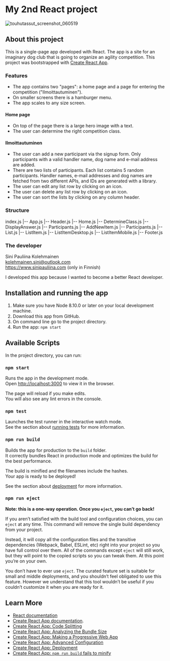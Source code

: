 # My 2nd React project

![touhutassut_screenshot_060519](https://user-images.githubusercontent.com/19979333/57236251-4c73af80-702d-11e9-9b2e-e09c9c3a9f81.jpg)

## About this project

This is a single-page app developed with React. The app is a site for an imaginary dog club that is going to organize an agility competition. This project was bootstrapped with [Create React App](https://github.com/facebook/create-react-app).

### Features

- The app contains two "pages": a home page and a page for entering the competition ("Ilmoittautuminen").
- On smaller screens there is a hamburger menu.
- The app scales to any size screen.

#### Home page
- On top of the page there is a large hero image with a text.
- The user can determine the right competition class.

#### Ilmoittautuminen
- The user can add a new participant via the signup form. Only participants with a valid handler name, dog name and e-mail address are added.
- There are two lists of participants. Each list contains 5 random participants. Handler names, e-mail addresses and dog names are fetched from two different APIs, and IDs are generated with a library.
- The user can edit any list row by clicking on an icon.
- The user can delete any list row by clicking on an icon.
- The user can sort the lists by clicking on any column header.

### Structure
index.js
|-- App.js
  |-- Header.js
  |-- Home.js
    |-- DetermineClass.js
      |-- DisplayAnswer.js
  |-- Participants.js
    |-- AddNewItem.js
    |-- Participants.js
      |-- List.js
        |-- ListItem.js
          |-- ListItemDesktop.js
          |-- ListItemMobile.js
  |-- Footer.js

### The developer

Sini Pauliina Kolehmainen  
kolehmainen.sini@outlook.com  
https://www.sinipauliina.com (only in Finnish)  

I developed this app because I wanted to become a better React developer.

## Installation and running the app

1. Make sure you have Node 8.10.0 or later on your local development machine.
2. Download this app from GitHub.
3. On command line go to the project directory.
4. Run the app: `npm start`

## Available Scripts

In the project directory, you can run:

### `npm start`

Runs the app in the development mode.<br>
Open [http://localhost:3000](http://localhost:3000) to view it in the browser.

The page will reload if you make edits.<br>
You will also see any lint errors in the console.

### `npm test`

Launches the test runner in the interactive watch mode.<br>
See the section about [running tests](https://facebook.github.io/create-react-app/docs/running-tests) for more information.

### `npm run build`

Builds the app for production to the `build` folder.<br>
It correctly bundles React in production mode and optimizes the build for the best performance.

The build is minified and the filenames include the hashes.<br>
Your app is ready to be deployed!

See the section about [deployment](https://facebook.github.io/create-react-app/docs/deployment) for more information.

### `npm run eject`

**Note: this is a one-way operation. Once you `eject`, you can’t go back!**

If you aren’t satisfied with the build tool and configuration choices, you can `eject` at any time. This command will remove the single build dependency from your project.

Instead, it will copy all the configuration files and the transitive dependencies (Webpack, Babel, ESLint, etc) right into your project so you have full control over them. All of the commands except `eject` will still work, but they will point to the copied scripts so you can tweak them. At this point you’re on your own.

You don’t have to ever use `eject`. The curated feature set is suitable for small and middle deployments, and you shouldn’t feel obligated to use this feature. However we understand that this tool wouldn’t be useful if you couldn’t customize it when you are ready for it.

## Learn More

- [React documentation](https://reactjs.org/)
- [Create React App documentation](https://facebook.github.io/create-react-app/docs/getting-started).
- [Create React App: Code Splitting](https://facebook.github.io/create-react-app/docs/code-splitting)
- [Create React App: Analyzing the Bundle Size](https://facebook.github.io/create-react-app/docs/analyzing-the-bundle-size)
- [Create React App: Making a Progressive Web App](https://facebook.github.io/create-react-app/docs/making-a-progressive-web-app)
- [Create React App: Advanced Configuration](https://facebook.github.io/create-react-app/docs/advanced-configuration)
- [Create React App: Deployment](https://facebook.github.io/create-react-app/docs/deployment)
- [Create React App: `npm run build` fails to minify](https://facebook.github.io/create-react-app/docs/troubleshooting#npm-run-build-fails-to-minify)
